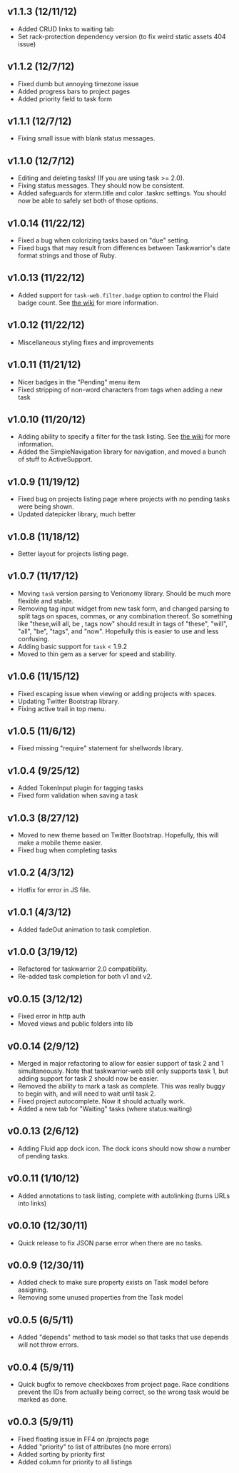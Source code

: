 ## v1.1.3 (12/11/12)

* Added CRUD links to waiting tab
* Set rack-protection dependency version (to fix weird static assets 404 issue)

## v1.1.2 (12/7/12)

* Fixed dumb but annoying timezone issue
* Added progress bars to project pages
* Added priority field to task form

## v1.1.1 (12/7/12)

* Fixing small issue with blank status messages.

## v1.1.0 (12/7/12)

* Editing and deleting tasks! (If you are using task >= 2.0).
* Fixing status messages. They should now be consistent.
* Added safeguards for xterm.title and color .taskrc settings. You should now
  be able to safely set both of those options.

## v1.0.14 (11/22/12)

* Fixed a bug when colorizing tasks based on "due" setting.
* Fixed bugs that may result from differences between Taskwarrior's date format
  strings and those of Ruby.

## v1.0.13 (11/22/12)

* Added support for `task-web.filter.badge` option to control the Fluid badge
  count. See [the wiki][2] for more information.

[2]: http://github.com/theunraveler/taskwarrior-web/wiki/Additional-.taskrc-options

## v1.0.12 (11/22/12)

* Miscellaneous styling fixes and improvements

## v1.0.11 (11/21/12)

* Nicer badges in the "Pending" menu item
* Fixed stripping of non-word characters from tags when adding a new task

## v1.0.10 (11/20/12)

* Adding ability to specify a filter for the task listing. See [the wiki][1]
  for more information.
* Added the SimpleNavigation library for navigation, and moved a bunch of stuff
  to ActiveSupport.

[1]: http://github.com/theunraveler/taskwarrior-web/wiki/Additional-.taskrc-options

## v1.0.9 (11/19/12)

* Fixed bug on projects listing page where projects with no pending tasks were
  being shown.
* Updated datepicker library, much better

## v1.0.8 (11/18/12)

* Better layout for projects listing page.

## v1.0.7 (11/17/12)

* Moving `task` version parsing to Verionomy library. Should be much more
  flexible and stable.
* Removing tag input widget from new task form, and changed parsing to split
  tags on spaces, commas, or any combination thereof. So something like
  "these,will all,  be  , tags now" should result in tags of "these", "will",
  "all", "be", "tags", and "now". Hopefully this is easier to use and less
  confusing.
* Adding basic support for `task` < 1.9.2
* Moved to thin gem as a server for speed and stability.

## v1.0.6 (11/15/12)

* Fixed escaping issue when viewing or adding projects with spaces.
* Updating Twitter Bootstrap library.
* Fixing active trail in top menu.

## v1.0.5 (11/6/12)

* Fixed missing "require" statement for shellwords library.

## v1.0.4 (9/25/12)

* Added TokenInput plugin for tagging tasks
* Fixed form validation when saving a task

## v1.0.3 (8/27/12)

* Moved to new theme based on Twitter Bootstrap. Hopefully, this will make
  a mobile theme easier.
* Fixed bug when completing tasks

## v1.0.2 (4/3/12)

* Hotfix for error in JS file.

## v1.0.1 (4/3/12)

* Added fadeOut animation to task completion.

## v1.0.0 (3/19/12)

* Refactored for taskwarrior 2.0 compatibility.
* Re-added task completion for both v1 and v2.

## v0.0.15 (3/12/12)

* Fixed error in http auth
* Moved views and public folders into lib

## v0.0.14 (2/9/12)

* Merged in major refactoring to allow for easier support of task 2 and
  1 simultaneously. Note that taskwarrior-web still only supports task 1, but
  adding support for task 2 should now be easier.
* Removed the ability to mark a task as complete. This was really buggy to
  begin with, and will need to wait until task 2.
* Fixed project autocomplete. Now it should actually work.
* Added a new tab for "Waiting" tasks (where status:waiting)

## v0.0.13 (2/6/12)

* Adding Fluid app dock icon. The dock icons should now show a number of
  pending tasks.

## v0.0.11 (1/10/12)

* Added annotations to task listing, complete with autolinking (turns URLs into
  links)

## v0.0.10 (12/30/11)

* Quick release to fix JSON parse error when there are no tasks.

## v0.0.9 (12/30/11)

* Added check to make sure property exists on Task model before assigning.
* Removing some unused properties from the Task model

## v0.0.5 (6/5/11)

* Added "depends" method to task model so that tasks that use depends will not
  throw errors.

## v0.0.4 (5/9/11)

* Quick bugfix to remove checkboxes from project page. Race conditions prevent
  the IDs from actually being correct, so the wrong task would be marked as
  done.

## v0.0.3 (5/9/11)

* Fixed floating issue in FF4 on /projects page
* Added "priority" to list of attributes (no more errors)
* Added sorting by priority first
* Added column for priority to all listings
